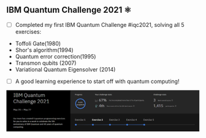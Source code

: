 ## IBM Quantum Challenge 2021 ⚛️


- [ ] Completed my first IBM Quantum Challenge #iqc2021, solving all 5 exercises: 
- Toffoli Gate(1980)
- Shor's algorithm(1994) 
- Quantum error correction(1995) 
- Transmon qubits (2007) 
- Variational Quantum Eigensolver (2014)


- [ ] A good learning experience to start off with quantum computing!


![My SCORE](https://github.com/Innanov/IQC2021/blob/main/myscore.PNG)
